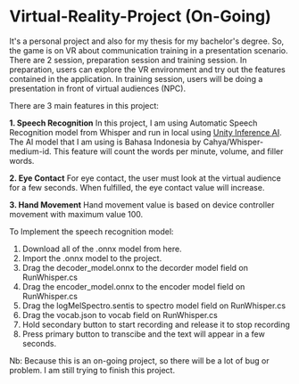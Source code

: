 # Virtual-Reality-Project (On-Going)
It's a personal project and also for my thesis for my bachelor's degree. So, the game is on VR about communication training in a presentation scenario.
There are 2 session, preparation session and training session. In preparation, users can explore the VR environment and try out the features contained in the application. In training session, users will be doing a presentation in front of virtual audiences (NPC). 

There are 3 main features in this project:

<b>1. Speech Recognition</b>
In this project, I am using Automatic Speech Recognition model from Whisper and run in local using <a href="https://huggingface.co/unity/inference-engine-whisper-tiny">Unity Inference AI</a>. The AI model that I am using is Bahasa Indonesia by Cahya/Whisper-medium-id. This feature will count the words per minute, volume, and filler words.

<b>2. Eye Contact</b>
For eye contact, the user must look at the virtual audience for a few seconds. When fulfilled, the eye contact value will increase.

<b>3. Hand Movement</b>
Hand movement value is based on device controller movement with maximum value 100.
   
To Implement the speech recognition model:
1. Download all of the .onnx model from here.
2. Import the .onnx model to the project.
3. Drag the decoder_model.onnx to the decorder model field on RunWhisper.cs
4. Drag the encoder_model.onnx to the encoder model field on RunWhisper.cs
5. Drag the logMelSpectro.sentis to spectro model field on RunWhisper.cs
6. Drag the vocab.json to vocab field on RunWhisper.cs
7. Hold secondary button to start recording and release it to stop recording
8. Press primary button to transcibe and the text will appear in a few seconds.

Nb: Because this is an on-going project, so there will be a lot of bug or problem. I am still trying to finish this project.
